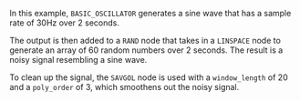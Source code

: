 In this example, `BASIC_OSCILLATOR` generates a sine wave that has a sample rate of 30Hz over 2 seconds.

The output is then added to a `RAND` node that takes in a `LINSPACE` node to generate an array of 60 random numbers over 2 seconds.
The result is a noisy signal resembling a sine wave.

To clean up the signal, the `SAVGOL` node is used with a `window_length` of 20 and a `poly_order` of 3, which smoothens out the noisy signal.